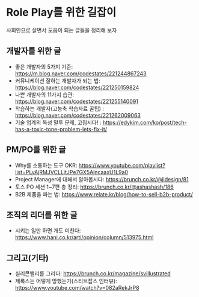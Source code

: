 # Role Play를 위한 길잡이
사회인으로 살면서 도움이 되는 글들을 정리해 보자

## 개발자를 위한 글
- 좋은 개발자의 5가지 기준: https://m.blog.naver.com/codestates/221244867243
- 커뮤니케이션 잘하는 개발자가 되는 법: https://blog.naver.com/codestates/221250159824
- 나쁜 개발자의 11가지 습관: https://blog.naver.com/codestates/221255140091
- 학습하는 개발자(고농축 학습자료 꿀팁) : https://blog.naver.com/codestates/221262009063
- 기술 업계의 독성 말투 문제, 고칩시다! : https://edykim.com/ko/post/tech-has-a-toxic-tone-problem-lets-fix-it/

## PM/PO를 위한 글
- Why를 소통하는 도구 OKR: https://www.youtube.com/playlist?list=PLyAjRMJVCLLjtJPe7GX5AjncaaxU1L9a0
- Project Manager에 대해서 알아봅시다: https://brunch.co.kr/@jidesign/81
- 토스 PO 세션 1~7편 총 정리: https://brunch.co.kr/@ashashash/186
- B2B 제품을 파는 법: https://www.relate.kr/blog/how-to-sell-b2b-product/

## 조직의 리더를 위한 글
- 시키는 일만 하면 개도 미친다: https://www.hani.co.kr/arti/opinion/column/513975.html
## 그리고(기타)

- 실리콘밸리를 그리다: https://brunch.co.kr/magazine/svillustrated
- 제록스는 어떻게 망했는가(스티브잡스 인터뷰): https://www.youtube.com/watch?v=082aRekJrP8
